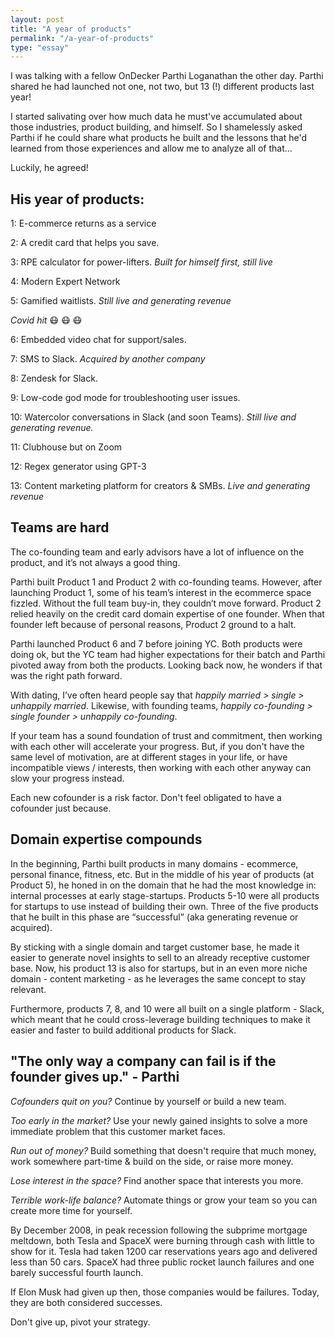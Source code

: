 ```yaml
---
layout: post
title: "A year of products"
permalink: "/a-year-of-products"
type: "essay"
---
```


I was talking with a fellow OnDecker Parthi Loganathan the other day. Parthi shared he had launched not one, not two, but 13 (!) different products last year!

I started salivating over how much data he must've accumulated about those industries, product building, and himself. So I shamelessly asked Parthi if he could share what products he built and the lessons that he'd learned from those experiences and allow me to analyze all of that...

Luckily, he agreed!

## His year of products:

1: E-commerce returns as a service

2: A credit card that helps you save.

3: RPE calculator for power-lifters. *Built for himself first, still live*

4: Modern Expert Network

5: Gamified waitlists. *Still live and generating revenue*

*Covid hit* 😷 😷 😷

6: Embedded video chat for support/sales.

7: SMS to Slack. *Acquired by another company*

8: Zendesk for Slack.

9: Low-code god mode for troubleshooting user issues.

10: Watercolor conversations in Slack (and soon Teams). *Still live and generating revenue.*

11: Clubhouse but on Zoom

12: Regex generator using GPT-3

13: Content marketing platform for creators & SMBs. *Live and generating revenue*

## Teams are hard

The co-founding team and early advisors have a lot of influence on the product, and it’s not always a good thing.

Parthi built Product 1 and Product 2 with co-founding teams. However, after launching Product 1, some of his team’s interest in the ecommerce space fizzled. Without the full team buy-in, they couldn’t move forward. Product 2 relied heavily on the credit card domain expertise of one founder. When that founder left because of personal reasons, Product 2 ground to a halt. 

Parthi launched Product 6 and 7 before joining YC. Both products were doing ok, but the YC team had higher expectations for their batch and Parthi pivoted away from both the products. Looking back now, he wonders if that was the right path forward.

With dating, I’ve often heard people say that *happily married > single > unhappily married*. Likewise, with founding teams, *happily co-founding > single founder > unhappily co-founding*.

If your team has a sound foundation of trust and commitment, then working with each other will accelerate your progress. But, if you don't have the same level of motivation, are at different stages in your life, or have incompatible views / interests, then working with each other anyway can slow your progress instead.

Each new cofounder is a risk factor. Don't feel obligated to have a cofounder just because.

## Domain expertise compounds

In the beginning, Parthi built products in many domains - ecommerce, personal finance, fitness, etc. But in the middle of his year of products (at Product 5), he honed in on the domain that he had the most knowledge in: internal processes at early stage-startups. Products 5-10 were all products for startups to use instead of building their own. Three of the five products that he built in this phase are “successful” (aka generating revenue or acquired).

By sticking with a single domain and target customer base, he made it easier to generate novel insights to sell to an already receptive customer base. Now, his product 13 is also for startups, but in an even more niche domain - content marketing - as he leverages the same concept to stay relevant.

Furthermore, products 7, 8, and 10 were all built on a single platform - Slack, which meant that he could cross-leverage building techniques to make it easier and faster to build additional products for Slack.

## "The only way a company can fail is if the founder gives up." - Parthi

*Cofounders quit on you?* Continue by yourself or build a new team.

*Too early in the market?* Use your newly gained insights to solve a more immediate problem that this customer market faces.

*Run out of money?* Build something that doesn't require that much money, work somewhere part-time & build on the side, or raise more money.

*Lose interest in the space?* Find another space that interests you more.

*Terrible work-life balance?* Automate things or grow your team so you can create more time for yourself.

By December 2008, in peak recession following the subprime mortgage meltdown, both Tesla and SpaceX were burning through cash with little to show for it. Tesla had taken 1200 car reservations years ago and delivered less than 50 cars. SpaceX had three public rocket launch failures and one barely successful fourth launch.

If Elon Musk had given up then, those companies would be failures. Today, they are both considered successes.

Don't give up, pivot your strategy.
